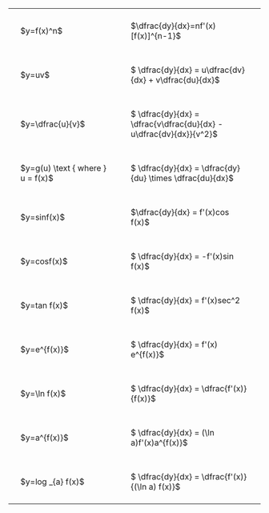 #  
<br>
<style type="text/css">
#T_9a67c th.col_heading {
  text-align: left;
  font-size: 1em;
}
#T_9a67c td {
  text-align: left;
  font-size: 1em;
  padding: 1.5em;
}
#T_9a67c_row0_col0, #T_9a67c_row1_col0, #T_9a67c_row2_col0, #T_9a67c_row3_col0, #T_9a67c_row4_col0, #T_9a67c_row5_col0, #T_9a67c_row6_col0, #T_9a67c_row7_col0, #T_9a67c_row8_col0, #T_9a67c_row9_col0, #T_9a67c_row10_col0 {
  width: 300px;
  white-space: pre-wrap;
}
#T_9a67c_row0_col1, #T_9a67c_row1_col1, #T_9a67c_row2_col1, #T_9a67c_row3_col1, #T_9a67c_row4_col1, #T_9a67c_row5_col1, #T_9a67c_row6_col1, #T_9a67c_row7_col1, #T_9a67c_row8_col1, #T_9a67c_row9_col1, #T_9a67c_row10_col1 {
  width: 400px;
  white-space: pre-wrap;
}
</style>
<table id="T_9a67c">
  <thead>
  </thead>
  <tbody>
    <tr>
      <td id="T_9a67c_row0_col0" class="data row0 col0" >$y=f(x)^n$</td>
      <td id="T_9a67c_row0_col1" class="data row0 col1" >$\dfrac{dy}{dx}=nf'(x)[f(x)]^{n-1}$</td>
    </tr>
    <tr>
      <td id="T_9a67c_row1_col0" class="data row1 col0" >$y=uv$</td>
      <td id="T_9a67c_row1_col1" class="data row1 col1" >$ \dfrac{dy}{dx} = u\dfrac{dv}{dx} + v\dfrac{du}{dx}$</td>
    </tr>
    <tr>
      <td id="T_9a67c_row2_col0" class="data row2 col0" >$y=\dfrac{u}{v}$</td>
      <td id="T_9a67c_row2_col1" class="data row2 col1" >$ \dfrac{dy}{dx} = \dfrac{v\dfrac{du}{dx} - u\dfrac{dv}{dx}}{v^2}$</td>
    </tr>
    <tr>
      <td id="T_9a67c_row3_col0" class="data row3 col0" >$y=g(u) \text { where } u = f(x)$</td>
      <td id="T_9a67c_row3_col1" class="data row3 col1" >$ \dfrac{dy}{dx} = \dfrac{dy}{du} \times \dfrac{du}{dx}$</td>
    </tr>
    <tr>
      <td id="T_9a67c_row4_col0" class="data row4 col0" >$y=sinf(x)$</td>
      <td id="T_9a67c_row4_col1" class="data row4 col1" >$\dfrac{dy}{dx} = f'(x)cos f(x)$</td>
    </tr>
    <tr>
      <td id="T_9a67c_row5_col0" class="data row5 col0" >$y=cosf(x)$</td>
      <td id="T_9a67c_row5_col1" class="data row5 col1" >$ \dfrac{dy}{dx} = -f'(x)sin f(x)$</td>
    </tr>
    <tr>
      <td id="T_9a67c_row6_col0" class="data row6 col0" >$y=tan f(x)$</td>
      <td id="T_9a67c_row6_col1" class="data row6 col1" >$ \dfrac{dy}{dx} = f'(x)sec^2 f(x)$</td>
    </tr>
    <tr>
      <td id="T_9a67c_row7_col0" class="data row7 col0" >$y=e^{f(x)}$</td>
      <td id="T_9a67c_row7_col1" class="data row7 col1" >$ \dfrac{dy}{dx} = f'(x) e^{f(x)}$</td>
    </tr>
    <tr>
      <td id="T_9a67c_row8_col0" class="data row8 col0" >$y=\ln f(x)$</td>
      <td id="T_9a67c_row8_col1" class="data row8 col1" >$ \dfrac{dy}{dx} = \dfrac{f'(x)}{f(x)}$</td>
    </tr>
    <tr>
      <td id="T_9a67c_row9_col0" class="data row9 col0" >$y=a^{f(x)}$</td>
      <td id="T_9a67c_row9_col1" class="data row9 col1" >$ \dfrac{dy}{dx} = (\ln a)f'(x)a^{f(x)}$</td>
    </tr>
    <tr>
      <td id="T_9a67c_row10_col0" class="data row10 col0" >$y=log _{a} f(x)$</td>
      <td id="T_9a67c_row10_col1" class="data row10 col1" >$ \dfrac{dy}{dx} = \dfrac{f'(x)}{(\ln a) f(x)}$</td>
    </tr>
  </tbody>
</table>
